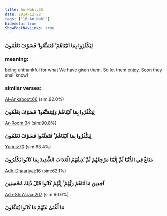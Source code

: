 ```yaml
---
title: An-Nahl:55
date: 2014-12-22
tags: ["16.An-Nahl"]
hidemeta: true 
ShowPostNavLinks: true 
---
```

### لِيَكْفُرُوا بِمَا آتَيْنَاهُمْ ۚ فَتَمَتَّعُوا ۖ فَسَوْفَ تَعْلَمُونَ
### meaning: 
being unthankful for what We have given them. So let them enjoy. Soon they shall know!
### similar verses: 

[Al-Ankaboot:66](/29/66) (sim:92.0%)

### لِيَكْفُرُوا بِمَا آتَيْنَاهُمْ وَلِيَتَمَتَّعُوا ۖ فَسَوْفَ يَعْلَمُونَ

[Ar-Room:34](/30/34) (sim:90.8%)

### لِيَكْفُرُوا بِمَا آتَيْنَاهُمْ ۚ فَتَمَتَّعُوا فَسَوْفَ تَعْلَمُونَ

[Yunus:70](/10/70) (sim:63.4%)

### مَتَاعٌ فِي الدُّنْيَا ثُمَّ إِلَيْنَا مَرْجِعُهُمْ ثُمَّ نُذِيقُهُمُ الْعَذَابَ الشَّدِيدَ بِمَا كَانُوا يَكْفُرُونَ

[Adh-Dhaariyat:16](/51/16) (sim:62.1%)

### آخِذِينَ مَا آتَاهُمْ رَبُّهُمْ ۚ إِنَّهُمْ كَانُوا قَبْلَ ذَٰلِكَ مُحْسِنِينَ

[Ash-Shu'araa:207](/26/207) (sim:60.6%)

### مَا أَغْنَىٰ عَنْهُمْ مَا كَانُوا يُمَتَّعُونَ

